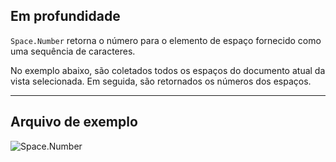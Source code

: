 ## Em profundidade
`Space.Number` retorna o número para o elemento de espaço fornecido como uma sequência de caracteres.

No exemplo abaixo, são coletados todos os espaços do documento atual da vista selecionada. Em seguida, são retornados os números dos espaços.
___
## Arquivo de exemplo

![Space.Number](./Revit.Elements.Space.Number_img.jpg)

